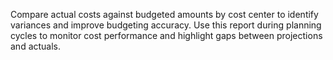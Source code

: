 Compare actual costs against budgeted amounts by cost center to identify variances and improve budgeting accuracy. Use this report during planning cycles to monitor cost performance and highlight gaps between projections and actuals.